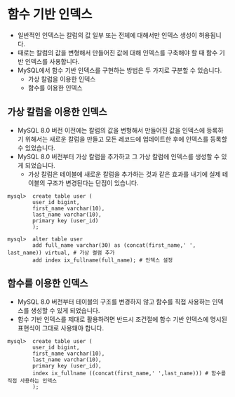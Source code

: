 # 함수 기반 인덱스

* 일반적인 인덱스는 칼럼의 값 일부 또는 전체에 대해서만 인덱스 생성이 허용됩니다.
* 때로는 칼럼의 값을 변형해서 만들어진 값에 대해 인덱스를 구축해야 할 때 함수 기반 인덱스를 사용합니다.
* MySQL에서 함수 기반 인덱스를 구현하는 방법은 두 가지로 구분할 수 있습니다.
  * 가상 칼럼을 이용한 인덱스
  * 함수를 이용한 인덱스

## 가상 칼럼을 이용한 인덱스

* MySQL 8.0 버전 이전에는 칼럼의 값을 변형해서 만들어진 값을 인덱스에 등록하기 위해서는 새로운 칼럼을 만들고 모든 레코드에 업데이트한 후에 인덱스를 등록할 수 있었습니다.
* MySQL 8.0 버전부터 가상 칼럼을 추가하고 그 가상 칼럼에 인덱스를 생성할 수 있게 되었습니다.
  * 가상 칼럼은 테이블에 새로운 칼럼을 추가하는 것과 같은 효과를 내기에 실제 테이블의 구조가 변경된다는 단점이 있습니다.

~~~mysql
mysql>  create table user (
        user_id bigint,
        first_name varchar(10),
        last_name varchar(10),
        primary key (user_id)
        );

mysql>  alter table user
        add full_name varchar(30) as (concat(first_name,' ', last_name)) virtual, # 가상 컬럼 추가
        add index ix_fullname(full_name); # 인덱스 설정
~~~

## 함수를 이용한 인덱스

* MySQL 8.0 버전부터 테이블의 구조를 변경하지 않고 함수를 직접 사용하는 인덱스를 생성할 수 있게 되었습니다.
* 함수 기반 인덱스를 제대로 활용하려면 반드시 조건절에 함수 기반 인덱스에 명시된 표현식이 그대로 사용돼야 합니다.

~~~mysql
mysql>  create table user (
        user_id bigint,
        first_name varchar(10),
        last_name varchar(10),
        primary key (user_id),
        index ix_fullname ((concat(first_name,' ',last_name))) # 함수를 직접 사용하는 인덱스
        );
~~~